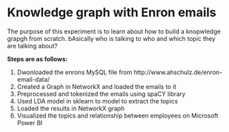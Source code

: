 # Knowledge graph with Enron emails
<p>The purpose of this experiment is to learn about how to build a knopwledge grapgh from scratch. bAsically who is talking to who and which topic they are talking about?</p>
<p><strong>Steps are as follows:</strong></p>
<ol>
  <li> Dwonloaded the enrons MySQL file from http://www.ahschulz.de/enron-email-data/
  <li> Created a Graph in NetworkX and loaded the emails to it
  <li> Preprocessed and tokenized the emails using spaCY library
  <li> Used LDA model in sklearn to model to extract the topics 
  <li> Loaded the results in NetworkX graph
  <li> Visualized the topics and relationship between employees on Microsoft Power BI   
</ol>
<br/>

  
  
  

